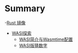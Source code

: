 # Summary

-[Rust 镜像](./rust-mirror.md)
- [WASI探索](./wasi/intro.md)
    - [WASI简介与Wasmtime配置](./wasi/wasi_and_wasmtime.md)
    - [WASI版猜数字](./wasi/wasi_guess.md)
